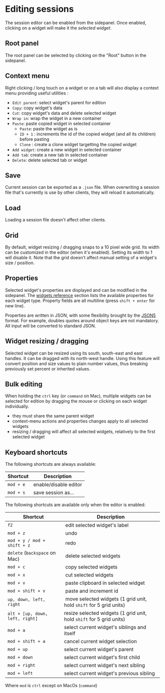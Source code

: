 # Editing sessions

The session editor can be enabled from the sidepanel. Once enabled, clicking on a widget will make it the *selected widget*.

## Root panel

The root panel can be selected by clicking on the "Root" button in the sidepanel.

## Context menu

Right clicking / long touch on a widget or on a tab will also display a context menu providing useful utilities :

- `Edit parent`: select widget's parent for edition
- `Copy`: copy widget's data
- `Cut`: copy widget's data and delete selected widget
- `Wrap in`: wrap the widget in a new container
- `Paste`: paste copied widget in selected container
  - `Paste`: paste the widget as is
  - `ID + 1` : increments the id of the copied widget (and all its children) before pasting
  - `Clone` : create a clone widget targetting the copied widget
- `Add widget`: create a new widget in selected container
- `Add tab`: create a new tab in selected container
- `Delete`: delete selected tab or widget

## Save

Current session can be exported as a `.json` file. When overwriting a session file that's currently is use by other clients, they will reload it automatically.

## Load

Loading a session file doesn't affect other clients.

## Grid

By default, widget resizing / dragging snaps to a 10 pixel wide grid. Its width can be customized in the editor (when it's enabled). Setting its width to 1 will disable it. Note that the grid doesn't affect manual setting of a widget's size / position.

## Properties

Selected widget's properties are displayed and can be modified in the sidepanel. The [widgets reference](widgets/widgets) section lists the available properties for each widget type. Property fields are all multiline (press `shift + enter` for new line).

Properties are written in JSON, with some flexibility brought by the [JSON5](https://github.com/json5/json5) format. For example, doubles quotes around object keys are not mandatory. All input will be converted to standard JSON.


## Widget resizing / dragging

Selected widget can be resized using its south, south-east and east handles. It can be dragged with its north-west handle. Using this feature will convert position and size values to plain number values, thus breaking previously set percent or inherited values.

## Bulk editing

When holding the `ctrl` key (or `command` on Mac), multiple widgets can be selected for edition by dragging the mouse or clicking on each widget individually.

- they must share the same parent widget
- context-menu actions and properties changes apply to all selected widgets
- resizing / dragging will affect all selected widgets, relatively to the first selected widget

## Keyboard shortcuts

The following shortcuts are always available:

| Shortcut | Description |
|---|---|
| `mod + e` | enable/disable editor |
| `mod + s` | save session as... |

The following shortcuts are available only when the editor is enabled:

| Shortcut | Description |
|---|---|
| `f2` | edit selected widget's label |
| `mod + z` | undo |
| `mod + y / mod + shift + z` | redo |
| `delete` (`backspace` on Mac) | delete selected widgets |
| `mod + c` | copy selected widgets |
| `mod + x` | cut selected widgets |
| `mod + v` | paste clipboard in selected widget |
| `mod + shift + v` | paste and increment id |
| `up, down, left, right` | move selected widgets (1 grid unit, hold `shift` for 5 grid units) |
| `alt + [up, down, left, right]` | resize selected widgets (1 grid unit, hold `shift` for 5 grid units) |
| `mod + a` | select current widget's siblings and itself |
| `mod + shift + a` | cancel current widget selection |
| `mod + up` | select current widget's parent |
| `mod + down` | select current widget's first child |
| `mod + right` | select current widget's next sibling |
| `mod + left` | select current widget's previous sibling |



Where `mod` is `ctrl` except on MacOs (`command`)
